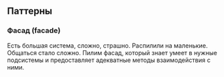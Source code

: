 ## Паттерны

### Фасад (facade)
Есть большая система, сложно, страшно. Распилили на маленькие. Общаться стало сложно. 
Пилим фасад, который знает умеет в нужные подсистемы и предоставляет адекватные методы 
взаимодействия с ними.

